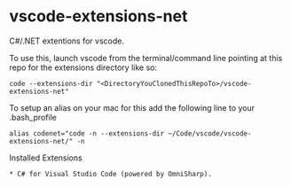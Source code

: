 # vscode-extensions-net
C#/.NET extentions for vscode. 

To use this, launch vscode from the terminal/command line pointing at this repo for the extensions directory like so:

	code --extensions-dir "<DirectoryYouClonedThisRepoTo>/vscode-extensions-net"
	
To setup an alias on your mac for this add the following line to your .bash_profile
	
	alias codenet="code -n --extensions-dir ~/Code/vscode/vscode-extensions-net/" -n
	
Installed Extensions
	
	* C# for Visual Studio Code (powered by OmniSharp).

